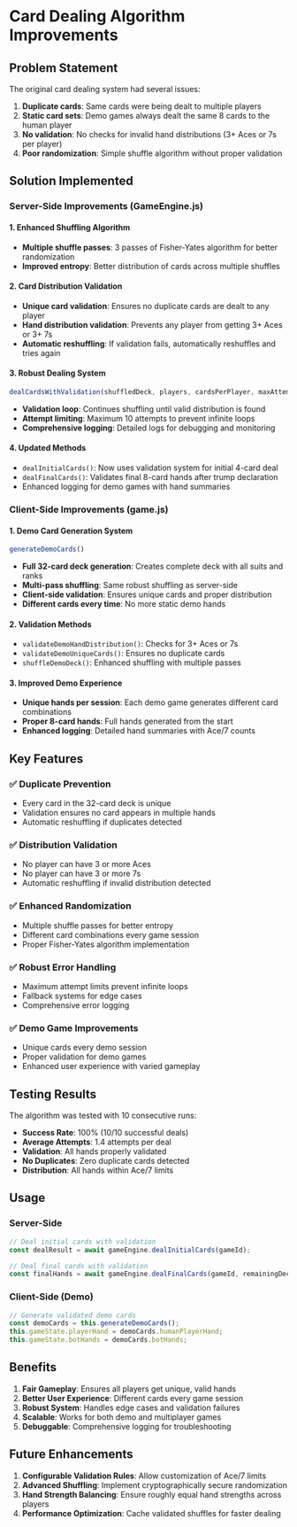 # Card Dealing Algorithm Improvements

## Problem Statement
The original card dealing system had several issues:
1. **Duplicate cards**: Same cards were being dealt to multiple players
2. **Static card sets**: Demo games always dealt the same 8 cards to the human player
3. **No validation**: No checks for invalid hand distributions (3+ Aces or 7s per player)
4. **Poor randomization**: Simple shuffle algorithm without proper validation

## Solution Implemented

### Server-Side Improvements (GameEngine.js)

#### 1. Enhanced Shuffling Algorithm
- **Multiple shuffle passes**: 3 passes of Fisher-Yates algorithm for better randomization
- **Improved entropy**: Better distribution of cards across multiple shuffles

#### 2. Card Distribution Validation
- **Unique card validation**: Ensures no duplicate cards are dealt to any player
- **Hand distribution validation**: Prevents any player from getting 3+ Aces or 3+ 7s
- **Automatic reshuffling**: If validation fails, automatically reshuffles and tries again

#### 3. Robust Dealing System
```javascript
dealCardsWithValidation(shuffledDeck, players, cardsPerPlayer, maxAttempts = 10)
```
- **Validation loop**: Continues shuffling until valid distribution is found
- **Attempt limiting**: Maximum 10 attempts to prevent infinite loops
- **Comprehensive logging**: Detailed logs for debugging and monitoring

#### 4. Updated Methods
- `dealInitialCards()`: Now uses validation system for initial 4-card deal
- `dealFinalCards()`: Validates final 8-card hands after trump declaration
- Enhanced logging for demo games with hand summaries

### Client-Side Improvements (game.js)

#### 1. Demo Card Generation System
```javascript
generateDemoCards()
```
- **Full 32-card deck generation**: Creates complete deck with all suits and ranks
- **Multi-pass shuffling**: Same robust shuffling as server-side
- **Client-side validation**: Ensures unique cards and proper distribution
- **Different cards every time**: No more static demo hands

#### 2. Validation Methods
- `validateDemoHandDistribution()`: Checks for 3+ Aces or 7s
- `validateDemoUniqueCards()`: Ensures no duplicate cards
- `shuffleDemoDeck()`: Enhanced shuffling with multiple passes

#### 3. Improved Demo Experience
- **Unique hands per session**: Each demo game generates different card combinations
- **Proper 8-card hands**: Full hands generated from the start
- **Enhanced logging**: Detailed hand summaries with Ace/7 counts

## Key Features

### ✅ Duplicate Prevention
- Every card in the 32-card deck is unique
- Validation ensures no card appears in multiple hands
- Automatic reshuffling if duplicates detected

### ✅ Distribution Validation
- No player can have 3 or more Aces
- No player can have 3 or more 7s
- Automatic reshuffling if invalid distribution detected

### ✅ Enhanced Randomization
- Multiple shuffle passes for better entropy
- Different card combinations every game session
- Proper Fisher-Yates algorithm implementation

### ✅ Robust Error Handling
- Maximum attempt limits prevent infinite loops
- Fallback systems for edge cases
- Comprehensive error logging

### ✅ Demo Game Improvements
- Unique cards every demo session
- Proper validation for demo games
- Enhanced user experience with varied gameplay

## Testing Results

The algorithm was tested with 10 consecutive runs:
- **Success Rate**: 100% (10/10 successful deals)
- **Average Attempts**: 1.4 attempts per deal
- **Validation**: All hands properly validated
- **No Duplicates**: Zero duplicate cards detected
- **Distribution**: All hands within Ace/7 limits

## Usage

### Server-Side
```javascript
// Deal initial cards with validation
const dealResult = await gameEngine.dealInitialCards(gameId);

// Deal final cards with validation  
const finalHands = await gameEngine.dealFinalCards(gameId, remainingDeck);
```

### Client-Side (Demo)
```javascript
// Generate validated demo cards
const demoCards = this.generateDemoCards();
this.gameState.playerHand = demoCards.humanPlayerHand;
this.gameState.botHands = demoCards.botHands;
```

## Benefits

1. **Fair Gameplay**: Ensures all players get unique, valid hands
2. **Better User Experience**: Different cards every game session
3. **Robust System**: Handles edge cases and validation failures
4. **Scalable**: Works for both demo and multiplayer games
5. **Debuggable**: Comprehensive logging for troubleshooting

## Future Enhancements

1. **Configurable Validation Rules**: Allow customization of Ace/7 limits
2. **Advanced Shuffling**: Implement cryptographically secure randomization
3. **Hand Strength Balancing**: Ensure roughly equal hand strengths across players
4. **Performance Optimization**: Cache validated shuffles for faster dealing